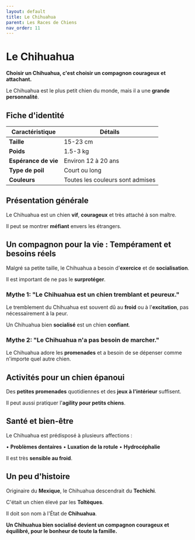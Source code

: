 ```yaml
---
layout: default
title: Le Chihuahua
parent: Les Races de Chiens
nav_order: 11
---
```


# Le Chihuahua

**Choisir un Chihuahua, c'est choisir un compagnon courageux et attachant.**

Le Chihuahua est le plus petit chien du monde, mais il a une **grande personnalité**.

## Fiche d'identité

| Caractéristique | Détails |
|---|---|
| **Taille** | 15-23 cm |
| **Poids** | 1.5-3 kg |
| **Espérance de vie** | Environ 12 à 20 ans |
| **Type de poil** | Court ou long |
| **Couleurs** | Toutes les couleurs sont admises |

## Présentation générale

Le Chihuahua est un chien **vif**, **courageux** et très attaché à son maître.

Il peut se montrer **méfiant** envers les étrangers.

## Un compagnon pour la vie : Tempérament et besoins réels

Malgré sa petite taille, le Chihuahua a besoin d'**exercice** et de **socialisation**.

Il est important de ne pas le **surprotéger**.

### Mythe 1: "Le Chihuahua est un chien tremblant et peureux."

Le tremblement du Chihuahua est souvent dû au **froid** ou à l'**excitation**, pas nécessairement à la peur.

Un Chihuahua bien **socialisé** est un chien **confiant**.

### Mythe 2: "Le Chihuahua n'a pas besoin de marcher."

Le Chihuahua adore les **promenades** et a besoin de se dépenser comme n'importe quel autre chien.

## Activités pour un chien épanoui

Des **petites promenades** quotidiennes et des **jeux à l'intérieur** suffisent.

Il peut aussi pratiquer l'**agility pour petits chiens**.

## Santé et bien-être

Le Chihuahua est prédisposé à plusieurs affections :

• **Problèmes dentaires**
• **Luxation de la rotule**
• **Hydrocéphalie**

Il est très **sensible au froid**.

## Un peu d'histoire

Originaire du **Mexique**, le Chihuahua descendrait du **Techichi**.

C'était un chien élevé par les **Toltèques**.

Il doit son nom à l'État de **Chihuahua**.

**Un Chihuahua bien socialisé devient un compagnon courageux et équilibré, pour le bonheur de toute la famille.** 